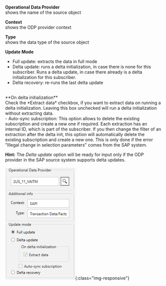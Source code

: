 **Operational Data Provider**<br/>
shows the name of the source object 

**Context**<br/>
shows the ODP provider context 

**Type**<br/>
shows the data type of the source object

**Update Mode** 
- Full update: extracts the data in full mode
- Delta update: runs a delta initialization, in case there is none for this subscriber. Runs a delta update, in case there already is a delta initialization for this subscriber. 
- Delta recovery: re-runs the last delta update 
<br>
**On delta initialization** <br/>
Check the *Extract data* checkbox, if you want to extract data on running a delta initialization. Leaving this box unchecked will run a delta initialization without extracting data. 

<br>
- Auto-sync subscription: This option allows to delete the existing subscription and create a new one if required. Each extraction has an internal ID, which is part of the subscriber. If you then change the filter of an extraction after the delta init, this option will automatically delete the existing subscription and create a new one. This is only done if the error "Illegal change in selection parameters" comes from the SAP system.


**Hint:** The *Delta update* option will be ready for input only if the ODP provider in the SAP source system supports delta updates. 
<br/><br/>
![ODP Settings](/img/content/odp/odp-settings-01.png){:class="img-responsive"}
<br/>

